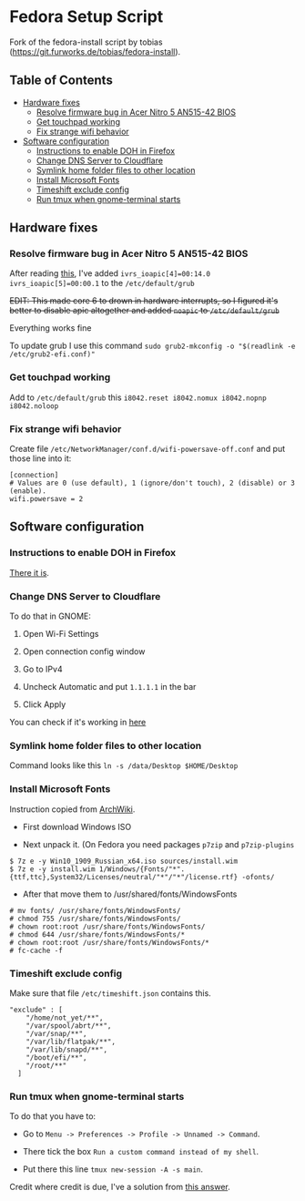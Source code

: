 # Fedora Setup Script

Fork of the fedora-install script by tobias (https://git.furworks.de/tobias/fedora-install).

## Table of Contents

- [Hardware fixes](#hardware-fixes)
   * [Resolve firmware bug in Acer Nitro 5 AN515-42 BIOS](#resolve-firmware-bug-in-acer-nitro-5-AN515-42-BIOS)
   * [Get touchpad working](#get-touchpad-working)
   * [Fix strange wifi behavior](#fix-strange-wifi-behavior)
 - [Software configuration](#software-configuration)
   * [Instructions to enable DOH in Firefox](#instructions-to-enable-DOH-in-Firefox)
   * [Change DNS Server to Cloudflare](#Change-DNS-Server-to-cloudflare)
   * [Symlink home folder files to other location](#Symlink-home-folder-files-to-other-location)
   * [Install Microsoft Fonts](#Install-Microsoft-Fonts)
   * [Timeshift exclude config](#Timeshift-exclude-config)
   * [Run tmux when gnome-terminal starts](#Run-tmux-when-gnome-terminal-starts)

## Hardware fixes

### Resolve firmware bug in Acer Nitro 5 AN515-42 BIOS

After reading [this](https://ubuntuforums.org/showthread.php?t=2254677), I've added `ivrs_ioapic[4]=00:14.0 ivrs_ioapic[5]=00:00.1` to the `/etc/default/grub`

~~EDIT: This made core 6 to drown in hardware interrupts, so I figured it's better to disable apic altogether and added `noapic` to `/etc/default/grub`~~

Everything works fine

To update grub I use this command `sudo grub2-mkconfig -o "$(readlink -e /etc/grub2-efi.conf)"`

### Get touchpad working

Add to `/etc/default/grub` this `i8042.reset i8042.nomux i8042.nopnp i8042.noloop`

### Fix strange wifi behavior 

Create file `/etc/NetworkManager/conf.d/wifi-powersave-off.conf` and put those line into it:

```
[connection]
# Values are 0 (use default), 1 (ignore/don't touch), 2 (disable) or 3 (enable).
wifi.powersave = 2
```

## Software configuration

### Instructions to enable DOH in Firefox

[There it is](https://support.mozilla.org/en-US/kb/firefox-dns-over-https).

### Change DNS Server to Cloudflare

To do that in GNOME:

1. Open Wi-Fi Settings

2. Open connection config window

3. Go to IPv4

4. Uncheck Automatic and put `1.1.1.1` in the bar

5. Click Apply

You can check if it's working in [here](https://www.cloudflare.com/ssl/encrypted-sni/)

### Symlink home folder files to other location

Command looks like this `ln -s /data/Desktop $HOME/Desktop`

### Install Microsoft Fonts

Instruction copied from [ArchWiki](https://wiki.archlinux.org/index.php/Microsoft_fonts).

* First download Windows ISO

* Next unpack it. (On Fedora you need packages `p7zip` and `p7zip-plugins`

```
$ 7z e -y Win10_1909_Russian_x64.iso sources/install.wim 
$ 7z e -y install.wim 1/Windows/{Fonts/"*".{ttf,ttc},System32/Licenses/neutral/"*"/"*"/license.rtf} -ofonts/
```

* After that move them to /usr/shared/fonts/WindowsFonts

```
# mv fonts/ /usr/share/fonts/WindowsFonts/
# chmod 755 /usr/share/fonts/WindowsFonts/
# chown root:root /usr/share/fonts/WindowsFonts/
# chmod 644 /usr/share/fonts/WindowsFonts/*
# chown root:root /usr/share/fonts/WindowsFonts/*
# fc-cache -f
```

### Timeshift exclude config

Make sure that file `/etc/timeshift.json` contains this.

```
"exclude" : [
    "/home/not_yet/**",
    "/var/spool/abrt/**",
    "/var/snap/**",
    "/var/lib/flatpak/**",
    "/var/lib/snapd/**",
    "/boot/efi/**",
    "/root/**"
  ]
```

### Run tmux when gnome-terminal starts

To do that you have to:

* Go to `Menu -> Preferences -> Profile -> Unnamed -> Command`.

* There tick the box `Run a custom command instead of my shell`.

* Put there this line `tmux new-session -A -s main`.

Credit where credit is due, I've a solution from [this answer](https://unix.stackexchange.com/a/176885). 
